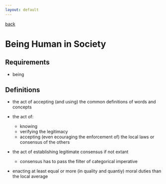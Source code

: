 ```yaml
---
layout: default
---
```

[back](./)

# Being Human in Society

## Requirements

- being

## Definitions

- the act of accepting (and using) the common definitions of words and concepts
- the act of:
    - knowing
    - verifying the legitimacy
    - accepting (even ecouraging the enforcement of) the local laws or consensus of the others
    
- the act of establishing legitimate consensus if not extant
    - consensus has to pass the filter of categorical imperative

- enacting at least equal or more (in quality and quantiy) moral duties than the local average

